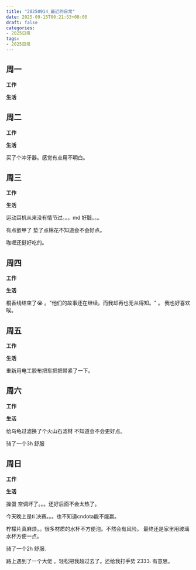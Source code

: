 ```yaml
---
title: "20250914_最近的日常"
date: 2025-09-15T00:21:53+08:00
draft: false
categories:
- 2025日常
tags:
- 2025日常
---
```



## 周一

**工作**



**生活**


## 周二

**工作**



**生活**

买了个冲牙器。感觉有点用不明白。

## 周三


**工作**



**生活**

运动耳机从来没有情节过。。。md 好脏。。。

有点嵌甲了 垫了点棉花不知道会不会好点。

咖喱还挺好吃的。


## 周四


**工作**



**生活**

桐香线结束了😭 。"他们的故事还在继续。而我却再也无从得知。" 。 我也好喜欢唉。

## 周五


**工作**



**生活**

重新用电工胶布把车把把带紧了一下。

## 周六


**工作**



**生活**

给乌龟过滤换了个火山石滤材 不知道会不会更好点。

骑了一个3h  舒服

## 周日


**工作**



**生活**

操蛋 空调坏了。。。还好后面不会太热了。

今天晚上是ti 决赛。。。也不知道cndota能不能赢。

柠檬片真麻烦。。很多材质的水杯不方便泡。不然会有风险。 最终还是家里用玻璃水杯方便一点。


骑了一个2h  舒服.

路上遇到了一个大佬 。轻松把我超过去了。还给我打手势 2333. 有意思。

